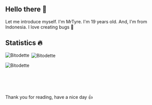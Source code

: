 ## Hello there 👋

Let me introduce myself. I'm MrTyre. I'm 19 years old. And, I'm from Indonesia. I love creating bugs 🐛

## Statistics 🔥

<p><img align="left" src="https://github-readme-stats.vercel.app/api/top-langs?username=Bitodette&show_icons=true&locale=en&layout=compact&theme=dark" alt="Bitodette" /></p>

<p>&nbsp;<img align="center" src="https://github-readme-stats.vercel.app/api?username=Bitodette&show_icons=true&locale=en&theme=dark" alt="Bitodette" /></p>

<p>&nbsp;<img align="left" src="https://github-readme-stats.vercel.app/api/wakatime?username=Bitodette&layout=compact" alt="Bitodette" /></p>
<br>
<br>
<br>
<br>
Thank you for reading, have a nice day 👍
